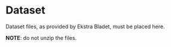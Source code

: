 # Dataset

Dataset files, as provided by Ekstra Bladet, must be placed here. 

**NOTE**: do not unzip the files.